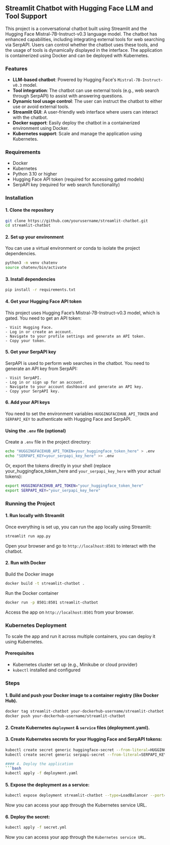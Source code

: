 ## Streamlit Chatbot with Hugging Face LLM and Tool Support

This project is a conversational chatbot built using Streamlit and the Hugging Face Mistral-7B-Instruct-v0.3 language model. The chatbot has enhanced capabilities, including integrating external tools for web searching via SerpAPI. Users can control whether the chatbot uses these tools, and the usage of tools is dynamically displayed in the interface. The application is containerized using Docker and can be deployed with Kubernetes.

### Features

- **LLM-based chatbot**: Powered by Hugging Face's `Mistral-7B-Instruct-v0.3` model.
- **Tool integration**: The chatbot can use external tools (e.g., web search through SerpAPI) to assist with answering questions.
- **Dynamic tool usage control**: The user can instruct the chatbot to either use or avoid external tools.
- **Streamlit GUI**: A user-friendly web interface where users can interact with the chatbot.
- **Docker support**: Easily deploy the chatbot in a containerized environment using Docker.
- **Kubernetes support**: Scale and manage the application using Kubernetes.

### Requirements

- Docker
- Kubernetes
- Python 3.10 or higher
- Hugging Face API token (required for accessing gated models)
- SerpAPI key (required for web search functionality)

### Installation

#### 1. Clone the repository
```bash
git clone https://github.com/yourusername/streamlit-chatbot.git
cd streamlit-chatbot
```
#### 2. Set up your environment
You can use a virtual environment or conda to isolate the project dependencies.
```bash
python3 -m venv chatenv
source chatenv/bin/activate
```
#### 3. Install dependencies
```bash
pip install -r requirements.txt
```

#### 4. Get your Hugging Face API token
This project uses Hugging Face’s Mistral-7B-Instruct-v0.3 model, which is gated. You need to get an API token:

	- Visit Hugging Face.
	- Log in or create an account.
	- Navigate to your profile settings and generate an API token.
	- Copy your token.

#### 5. Get your SerpAPI key
SerpAPI is used to perform web searches in the chatbot. You need to generate an API key from SerpAPI:

	- Visit SerpAPI.
	- Log in or sign up for an account.
	- Navigate to your account dashboard and generate an API key.
	- Copy your SerpAPI key.

#### 6. Add your API keys
You need to set the environment variables `HUGGINGFACEHUB_API_TOKEN` and `SERPAPI_KEY` to authenticate with Hugging Face and SerpAPI.
#### Using the `.env` file (optional)
Create a `.env` file in the project directory:
```bash
echo "HUGGINGFACEHUB_API_TOKEN=your_huggingface_token_here" > .env
echo "SERPAPI_KEY=your_serpapi_key_here" >> .env
```
Or, export the tokens directly in your shell (replace your_huggingface_token_here and `your_serpapi_key_here` with your actual tokens):
```bash
export HUGGINGFACEHUB_API_TOKEN="your_huggingface_token_here"
export SERPAPI_KEY="your_serpapi_key_here"
```
         
### Running the Project
#### 1. Run locally with Streamlit
Once everything is set up, you can run the app locally using Streamlit:
```bash
streamlit run app.py
```
Open your browser and go to `http://localhost:8501` to interact with the chatbot.
       
#### 2. Run with Docker
Build the Docker image
```bash
docker build -t streamlit-chatbot .
```
Run the Docker container
```bash
docker run -p 8501:8501 streamlit-chatbot
```
Access the app on `http://localhost:8501` from your browser.
       
### Kubernetes Deployment
To scale the app and run it across multiple containers, you can deploy it using Kubernetes.

#### Prerequisites
- Kubernetes cluster set up (e.g., Minikube or cloud provider)
- `kubectl` installed and configured

### Steps
#### 1. Build and push your Docker image to a container registry (like Docker Hub).
```bash
docker tag streamlit-chatbot your-dockerhub-username/streamlit-chatbot
docker push your-dockerhub-username/streamlit-chatbot
```
#### 2. Create Kubernetes `deployment` & `service` files (deployment.yaml).
#### 3. Create Kubernetes secrets for your Hugging Face and SerpAPI tokens:
```bash
kubectl create secret generic huggingface-secret --from-literal=HUGGINGFACEHUB_API_TOKEN=your_huggingface_token_here
kubectl create secret generic serpapi-secret --from-literal=SERPAPI_KEY=your_serpapi_key_here

#### 4. Deploy the application
```bash
kubectl apply -f deployment.yaml
```             
#### 5. Expose the deployment as a service:
```bash
kubectl expose deployment streamlit-chatbot --type=LoadBalancer --port=80 --target-port=8501
``` 
Now you can access your app through the Kubernetes service URL.
#### 6. Deploy the secret:
```bash
kubectl apply -f secret.yml
``` 
Now you can access your app through the `Kubernetes service URL`.





